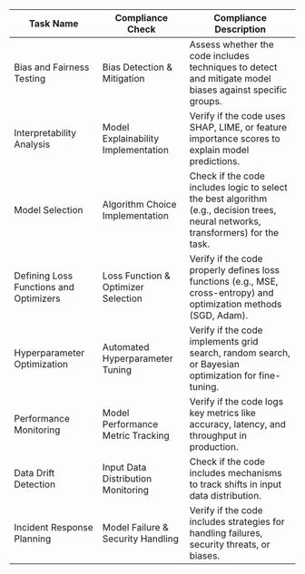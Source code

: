 | Task Name                         | Compliance Check                  | Compliance Description                                                                                   |
|----------------------------------|---------------------------------|---------------------------------------------------------------------------------------------------------|
| Bias and Fairness Testing         | Bias Detection & Mitigation      | Assess whether the code includes techniques to detect and mitigate model biases against specific groups.|
| Interpretability Analysis         | Model Explainability Implementation | Verify if the code uses SHAP, LIME, or feature importance scores to explain model predictions.           |
| Model Selection                  | Algorithm Choice Implementation | Check if the code includes logic to select the best algorithm (e.g., decision trees, neural networks, transformers) for the task.|
| Defining Loss Functions and Optimizers | Loss Function & Optimizer Selection | Verify if the code properly defines loss functions (e.g., MSE, cross-entropy) and optimization methods (SGD, Adam).|
| Hyperparameter Optimization       | Automated Hyperparameter Tuning | Verify if the code implements grid search, random search, or Bayesian optimization for fine-tuning.     |
| Performance Monitoring            | Model Performance Metric Tracking | Verify if the code logs key metrics like accuracy, latency, and throughput in production.                |
| Data Drift Detection              | Input Data Distribution Monitoring | Check if the code includes mechanisms to track shifts in input data distribution.                        |
| Incident Response Planning        | Model Failure & Security Handling | Verify if the code includes strategies for handling failures, security threats, or biases.               |

